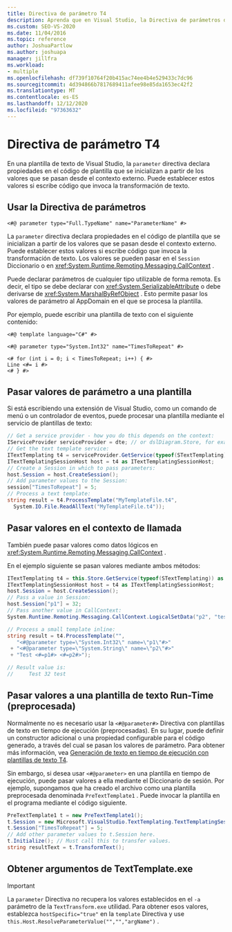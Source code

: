 ```yaml
---
title: Directiva de parámetro T4
description: Aprenda que en Visual Studio, la Directiva de parámetros declara propiedades en el código de plantilla que se inicializan a partir de los valores que se pasan desde el contexto externo.
ms.custom: SEO-VS-2020
ms.date: 11/04/2016
ms.topic: reference
author: JoshuaPartlow
ms.author: joshuapa
manager: jillfra
ms.workload:
- multiple
ms.openlocfilehash: df739f10764f20b415ac74ee4b4e529433c7dc96
ms.sourcegitcommit: 4d394866b7817689411afee98e85da1653ec42f2
ms.translationtype: MT
ms.contentlocale: es-ES
ms.lasthandoff: 12/12/2020
ms.locfileid: "97363632"
---
```

# <a name="t4-parameter-directive"></a>Directiva de parámetro T4

En una plantilla de texto de Visual Studio, la `parameter` directiva declara propiedades en el código de plantilla que se inicializan a partir de los valores que se pasan desde el contexto externo. Puede establecer estos valores si escribe código que invoca la transformación de texto.

## <a name="using-the-parameter-directive"></a>Usar la Directiva de parámetros

```
<#@ parameter type="Full.TypeName" name="ParameterName" #>
```

 La `parameter` directiva declara propiedades en el código de plantilla que se inicializan a partir de los valores que se pasan desde el contexto externo. Puede establecer estos valores si escribe código que invoca la transformación de texto. Los valores se pueden pasar en el `Session` Diccionario o en <xref:System.Runtime.Remoting.Messaging.CallContext> .

 Puede declarar parámetros de cualquier tipo utilizable de forma remota. Es decir, el tipo se debe declarar con <xref:System.SerializableAttribute> o debe derivarse de <xref:System.MarshalByRefObject> . Esto permite pasar los valores de parámetro al AppDomain en el que se procesa la plantilla.

 Por ejemplo, puede escribir una plantilla de texto con el siguiente contenido:

```
<#@ template language="C#" #>

<#@ parameter type="System.Int32" name="TimesToRepeat" #>

<# for (int i = 0; i < TimesToRepeat; i++) { #>
Line <#= i #>
<# } #>
```

## <a name="passing-parameter-values-to-a-template"></a>Pasar valores de parámetro a una plantilla
 Si está escribiendo una extensión de Visual Studio, como un comando de menú o un controlador de eventos, puede procesar una plantilla mediante el servicio de plantillas de texto:

```csharp
// Get a service provider - how you do this depends on the context:
IServiceProvider serviceProvider = dte; // or dslDiagram.Store, for example
// Get the text template service:
ITextTemplating t4 = serviceProvider.GetService(typeof(STextTemplating)) as ITextTemplating;
ITextTemplatingSessionHost host = t4 as ITextTemplatingSessionHost;
// Create a Session in which to pass parameters:
host.Session = host.CreateSession();
// Add parameter values to the Session:
session["TimesToRepeat"] = 5;
// Process a text template:
string result = t4.ProcessTemplate("MyTemplateFile.t4",
  System.IO.File.ReadAllText("MyTemplateFile.t4"));
```

## <a name="passing-values-in-the-call-context"></a>Pasar valores en el contexto de llamada
 También puede pasar valores como datos lógicos en <xref:System.Runtime.Remoting.Messaging.CallContext> .

 En el ejemplo siguiente se pasan valores mediante ambos métodos:

```csharp
ITextTemplating t4 = this.Store.GetService(typeof(STextTemplating)) as ITextTemplating;
ITextTemplatingSessionHost host = t4 as ITextTemplatingSessionHost;
host.Session = host.CreateSession();
// Pass a value in Session:
host.Session["p1"] = 32;
// Pass another value in CallContext:
System.Runtime.Remoting.Messaging.CallContext.LogicalSetData("p2", "test");

// Process a small template inline:
string result = t4.ProcessTemplate("",
   "<#@parameter type=\"System.Int32\" name=\"p1\"#>"
 + "<#@parameter type=\"System.String\" name=\"p2\"#>"
 + "Test <#=p1#> <#=p2#>");

// Result value is:
//     Test 32 test
```

## <a name="passing-values-to-a-run-time-preprocessed-text-template"></a>Pasar valores a una plantilla de texto Run-Time (preprocesada)
 Normalmente no es necesario usar la `<#@parameter#>` Directiva con plantillas de texto en tiempo de ejecución (preprocesadas). En su lugar, puede definir un constructor adicional o una propiedad configurable para el código generado, a través del cual se pasan los valores de parámetro. Para obtener más información, vea [Generación de texto en tiempo de ejecución con plantillas de texto T4](../modeling/run-time-text-generation-with-t4-text-templates.md).

 Sin embargo, si desea usar `<#@parameter>` en una plantilla en tiempo de ejecución, puede pasar valores a ella mediante el Diccionario de sesión. Por ejemplo, supongamos que ha creado el archivo como una plantilla preprocesada denominada `PreTextTemplate1` . Puede invocar la plantilla en el programa mediante el código siguiente.

```csharp
PreTextTemplate1 t = new PreTextTemplate1();
t.Session = new Microsoft.VisualStudio.TextTemplating.TextTemplatingSession();
t.Session["TimesToRepeat"] = 5;
// Add other parameter values to t.Session here.
t.Initialize(); // Must call this to transfer values.
string resultText = t.TransformText();
```

## <a name="obtaining-arguments-from-texttemplateexe"></a>Obtener argumentos de TextTemplate.exe

> [!IMPORTANT]
> La `parameter` Directiva no recupera los valores establecidos en el `-a` parámetro de la `TextTransform.exe` utilidad. Para obtener esos valores, establezca `hostSpecific="true"` en la `template` Directiva y use `this.Host.ResolveParameterValue("","","argName")` .
